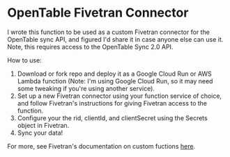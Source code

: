 # OpenTable Fivetran Connector
I wrote this function to be used as a custom Fivetran connector for the OpenTable sync API, and figured I'd share it in case anyone else can use it. Note, this requires access to the OpenTable Sync 2.0 API.

How to use:
1) Download or fork repo and deploy it as a Google Cloud Run or AWS Lambda function (Note: I'm using Google Cloud Run, so it may need some tweaking if you're using another service).
2) Set up a new Fivetran connector using your function service of choice, and follow Fivetran's instructions for giving Fivetran access to the function.
3) Configure your the rid, clientId, and clientSecret using the Secrets object in Fivetran.
4) Sync your data!

For more, see Fivetran's documentation on custom fuctions [here](https://fivetran.com/docs/connectors/functions).

